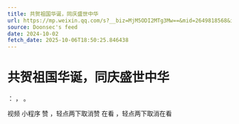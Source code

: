 ```yaml
---
title: 共贺祖国华诞，同庆盛世中华
url: https://mp.weixin.qq.com/s?__biz=MjM5ODI2MTg3Mw==&mid=2649818568&idx=1&sn=1bc61bfe1d465e2cf8af4e16104cc356
source: Doonsec's feed
date: 2024-10-02
fetch_date: 2025-10-06T18:50:25.846438
---
```


# 共贺祖国华诞，同庆盛世中华

：
，
。

视频
小程序
赞
，轻点两下取消赞
在看
，轻点两下取消在看